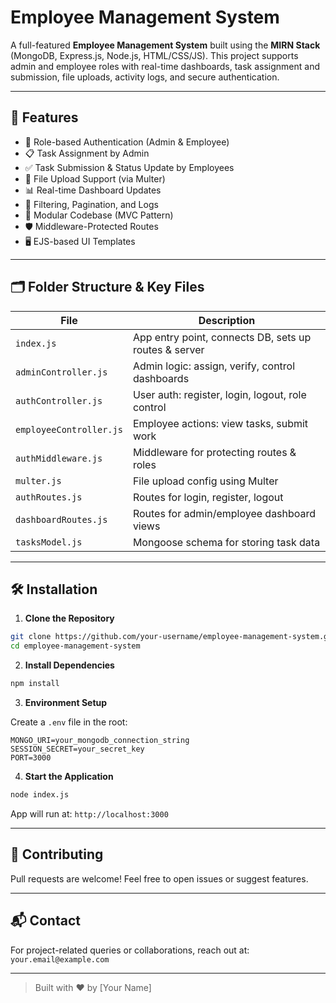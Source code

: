 
# Employee Management System

A full-featured **Employee Management System** built using the **MIRN Stack** (MongoDB, Express.js, Node.js, HTML/CSS/JS). This project supports admin and employee roles with real-time dashboards, task assignment and submission, file uploads, activity logs, and secure authentication.

---

## 🌟 Features

- 🔐 Role-based Authentication (Admin & Employee)
- 📋 Task Assignment by Admin
- ✅ Task Submission & Status Update by Employees
- 📂 File Upload Support (via Multer)
- 📊 Real-time Dashboard Updates
- 🔎 Filtering, Pagination, and Logs
- 🧰 Modular Codebase (MVC Pattern)
- 🛡️ Middleware-Protected Routes
- 🖥️ EJS-based UI Templates

---

## 🗂️ Folder Structure & Key Files

| File | Description |
|------|-------------|
| `index.js` | App entry point, connects DB, sets up routes & server |
| `adminController.js` | Admin logic: assign, verify, control dashboards |
| `authController.js` | User auth: register, login, logout, role control |
| `employeeController.js` | Employee actions: view tasks, submit work |
| `authMiddleware.js` | Middleware for protecting routes & roles |
| `multer.js` | File upload config using Multer |
| `authRoutes.js` | Routes for login, register, logout |
| `dashboardRoutes.js` | Routes for admin/employee dashboard views |
| `tasksModel.js` | Mongoose schema for storing task data |

---

## 🛠️ Installation

1. **Clone the Repository**

```bash
git clone https://github.com/your-username/employee-management-system.git
cd employee-management-system
```

2. **Install Dependencies**

```bash
npm install
```

3. **Environment Setup**

Create a `.env` file in the root:

```env
MONGO_URI=your_mongodb_connection_string
SESSION_SECRET=your_secret_key
PORT=3000
```

4. **Start the Application**

```bash
node index.js
```

App will run at: `http://localhost:3000`

---

## 🤝 Contributing

Pull requests are welcome! Feel free to open issues or suggest features.

---

## 📬 Contact

For project-related queries or collaborations, reach out at: `your.email@example.com`

---

> Built with ❤️ by [Your Name]
